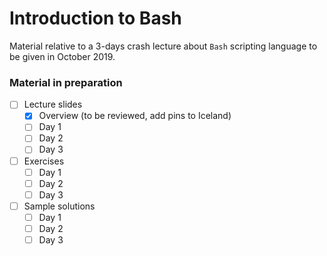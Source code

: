 # Introduction to Bash

Material relative to a 3-days crash lecture about `Bash` scripting language to be given in October 2019.

### Material in preparation

- [ ] Lecture slides
  - [x] Overview (to be reviewed, add pins to Iceland)
  - [ ] Day 1
  - [ ] Day 2
  - [ ] Day 3

- [ ] Exercises
  - [ ] Day 1
  - [ ] Day 2
  - [ ] Day 3

- [ ] Sample solutions
  - [ ] Day 1
  - [ ] Day 2
  - [ ] Day 3
